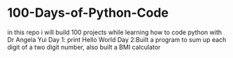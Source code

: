 # 100-Days-of-Python-Code

in this repo i will build 100 projects while
learning how to code python with
Dr Angela Yui
 Day 1: print Hello World
 Day 2:Built a program to sum up each digit of a two digit number, also built a BMI calculator
